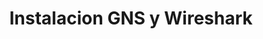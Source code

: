 ---
title: Instalacion GNS y Wireshark
menu:
  sidebar:
    name: Instalacion GNS y Wireshark
    identifier: Instalacion_GNS_y_Wireshark
    parent: redes
    weight: 0
---